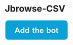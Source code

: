 # Jbrowse-CSV
[![Add the bot](https://github.com/pixuenan/Jbrowse-CSV/blob/master/Add%20the%20bot3.jpg)](https://join.skype.com/bot/f3b40a59-84c6-49f8-a769-bf664049e370)

